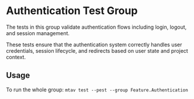 # Authentication Test Group

The tests in this group validate authentication flows including login, logout, and session management.

These tests ensure that the authentication system correctly handles user credentials, session lifecycle, and redirects based on user state and project context.

## Usage
To run the whole group: `mtav test --pest --group Feature.Authentication`
